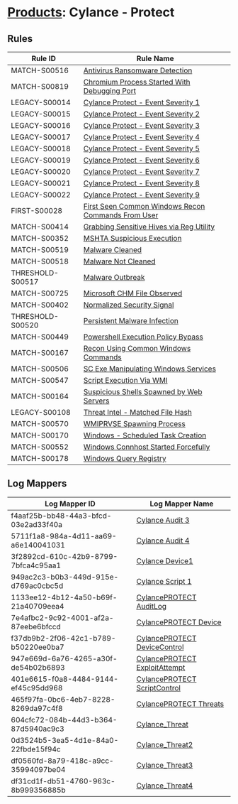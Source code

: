 # [Products](README.md): Cylance - Protect

## Rules

|Rule ID|Rule Name|
|----|----|
|MATCH-S00516|[Antivirus Ransomware Detection](../rules/MATCH-S00516.md)|
|MATCH-S00819|[Chromium Process Started With Debugging Port](../rules/MATCH-S00819.md)|
|LEGACY-S00014|[Cylance Protect - Event Severity 1](../rules/LEGACY-S00014.md)|
|LEGACY-S00015|[Cylance Protect - Event Severity 2](../rules/LEGACY-S00015.md)|
|LEGACY-S00016|[Cylance Protect - Event Severity 3](../rules/LEGACY-S00016.md)|
|LEGACY-S00017|[Cylance Protect - Event Severity 4](../rules/LEGACY-S00017.md)|
|LEGACY-S00018|[Cylance Protect - Event Severity 5](../rules/LEGACY-S00018.md)|
|LEGACY-S00019|[Cylance Protect - Event Severity 6](../rules/LEGACY-S00019.md)|
|LEGACY-S00020|[Cylance Protect - Event Severity 7](../rules/LEGACY-S00020.md)|
|LEGACY-S00021|[Cylance Protect - Event Severity 8](../rules/LEGACY-S00021.md)|
|LEGACY-S00022|[Cylance Protect - Event Severity 9](../rules/LEGACY-S00022.md)|
|FIRST-S00028|[First Seen Common Windows Recon Commands From User](../rules/FIRST-S00028.md)|
|MATCH-S00414|[Grabbing Sensitive Hives via Reg Utility](../rules/MATCH-S00414.md)|
|MATCH-S00352|[MSHTA Suspicious Execution](../rules/MATCH-S00352.md)|
|MATCH-S00519|[Malware Cleaned](../rules/MATCH-S00519.md)|
|MATCH-S00518|[Malware Not Cleaned](../rules/MATCH-S00518.md)|
|THRESHOLD-S00517|[Malware Outbreak](../rules/THRESHOLD-S00517.md)|
|MATCH-S00725|[Microsoft CHM File Observed](../rules/MATCH-S00725.md)|
|MATCH-S00402|[Normalized Security Signal](../rules/MATCH-S00402.md)|
|THRESHOLD-S00520|[Persistent Malware Infection](../rules/THRESHOLD-S00520.md)|
|MATCH-S00449|[Powershell Execution Policy Bypass](../rules/MATCH-S00449.md)|
|MATCH-S00167|[Recon Using Common Windows Commands](../rules/MATCH-S00167.md)|
|MATCH-S00506|[SC Exe Manipulating Windows Services](../rules/MATCH-S00506.md)|
|MATCH-S00547|[Script Execution Via WMI](../rules/MATCH-S00547.md)|
|MATCH-S00164|[Suspicious Shells Spawned by Web Servers](../rules/MATCH-S00164.md)|
|LEGACY-S00108|[Threat Intel - Matched File Hash](../rules/LEGACY-S00108.md)|
|MATCH-S00570|[WMIPRVSE Spawning Process](../rules/MATCH-S00570.md)|
|MATCH-S00170|[Windows - Scheduled Task Creation](../rules/MATCH-S00170.md)|
|MATCH-S00552|[Windows Connhost Started Forcefully](../rules/MATCH-S00552.md)|
|MATCH-S00178|[Windows Query Registry](../rules/MATCH-S00178.md)|


## Log Mappers

|Log Mapper ID|Log Mapper Name|
|----|----|
|f4aaf25b-bb48-44a3-bfcd-03e2ad33f40a|[Cylance Audit 3](../mappings/f4aaf25b-bb48-44a3-bfcd-03e2ad33f40a.md)|
|5711f1a8-984a-4d11-aa69-a6e140041031|[Cylance Audit 4](../mappings/5711f1a8-984a-4d11-aa69-a6e140041031.md)|
|3f2892cd-610c-42b9-8799-7bfca4c95aa1|[Cylance Device1](../mappings/3f2892cd-610c-42b9-8799-7bfca4c95aa1.md)|
|949ac2c3-b0b3-449d-915e-d769ac0cbc5d|[Cylance Script 1](../mappings/949ac2c3-b0b3-449d-915e-d769ac0cbc5d.md)|
|1133ee12-4b12-4a50-b69f-21a40709eea4|[CylancePROTECT AuditLog](../mappings/1133ee12-4b12-4a50-b69f-21a40709eea4.md)|
|7e4afbc2-9c92-4001-af2a-87eebe6bfccd|[CylancePROTECT Device](../mappings/7e4afbc2-9c92-4001-af2a-87eebe6bfccd.md)|
|f37db9b2-2f06-42c1-b789-b50220ee0ba7|[CylancePROTECT DeviceControl](../mappings/f37db9b2-2f06-42c1-b789-b50220ee0ba7.md)|
|947e669d-6a76-4265-a30f-de54b02b6893|[CylancePROTECT ExploitAttempt](../mappings/947e669d-6a76-4265-a30f-de54b02b6893.md)|
|401e6615-f0a8-4484-9144-ef45c95dd968|[CylancePROTECT ScriptControl](../mappings/401e6615-f0a8-4484-9144-ef45c95dd968.md)|
|465f97fa-0bc6-4eb7-8228-8269da97c4f8|[CylancePROTECT Threats](../mappings/465f97fa-0bc6-4eb7-8228-8269da97c4f8.md)|
|604cfc72-084b-44d3-b364-87d5940ac9c3|[Cylance_Threat](../mappings/604cfc72-084b-44d3-b364-87d5940ac9c3.md)|
|0d3524b5-3ea5-4d1e-84a0-22fbde15f94c|[Cylance_Threat2](../mappings/0d3524b5-3ea5-4d1e-84a0-22fbde15f94c.md)|
|df0560fd-8a79-418c-a9cc-35994097be04|[Cylance_Threat3](../mappings/df0560fd-8a79-418c-a9cc-35994097be04.md)|
|df31cd1f-db51-4760-963c-8b999356885b|[Cylance_Threat4](../mappings/df31cd1f-db51-4760-963c-8b999356885b.md)|


